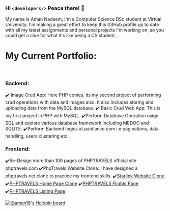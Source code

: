 ### Hi `<developers/>` Peace there! 👋

<!--
**Recdata/Recdata** is a ✨ _special_ ✨ repository because its `README.md` (this file) appears on your GitHub profile.

![68747470733a2f2f6d656469612e67697068792e636f6d2f6d656469612f5a56696b377042747539644e532f67697068792e676966](https://user-images.githubusercontent.com/88032779/159785491-c01a329b-991d-400f-a79c-69fd4c725ba4.gif)<img src="https://user-images.githubusercontent.com/88032779/159785491-c01a329b-991d-400f-a79c-69fd4c725ba4.gif" >-->

My name is Aman Nadeem, I'm a Computer Science BSc student at Virtual University. I'm making a great effort to keep this GitHub profile up to date with all my latest assignments and personal projects I'm working on, so you could get a clue for what it's like being a CS student.
<h1>My Current Portfolio:</h1><br>
<h3>Backend:</h3>
✔️ Image Crud App: Here PHP comes, its my second project of performing crud operations with data and images also. It also includes storing and uploading data from the MySQL database.
✔️ Basic Crud Web App: This is my first project in PHP with MySQL.
✔️Perform Database Operation usign SQL and explore various database framework including MEDOO and SQLITE.
✔️Perform Backend logics at paidlance.com i.e paginations, data handling, users clustering etc.
<h3>Frontend:</h3>
✔️Re-Design more than 100 pages of PHPTRAVELS official site phptravels.com
✔️PhpTravels Website Clone: I have designed a phptravels.net clone to practice my frontend skills.
✔️<a href="https://halalcode.me/starlink-clone/">Starlink Website Clone</a>
✔️<a href="https://halalcode.me/PhpTravels-website-clone/home-page-clone/index.html">PHPTRAVELS Home Page Clone</a>
✔️<a href="https://halalcode.me/PhpTravels-website-clone/flights-listing-page-clone/flights.html">PHPTRAVELS Flights Page</a>
✔️<a href="https://halalcode.me/PhpTravels-website-clone/listing-page-clone/listing.html">PHPTRAVELS Listing Page</a>
<table>
<tr>

[![@aman18's Holopin board](https://holopin.me/aman18)](https://holopin.io/@aman18)
<!--   <td >
    
        <img src="https://user-images.githubusercontent.com/88032779/159785491-c01a329b-991d-400f-a79c-69fd4c725ba4.gif" >
    </td> <td >
        <img src="https://github-readme-stats.vercel.app/api?username=Recdata&show_icons=true&line_height=27&count_private=true&title_color=ffffff&text_color=c9cacc&icon_color=2bbc8a&bg_color=1d1f21" >
    </td> -->
  </tr>
</table>
<!-- 
- 🔭 I’m also currently working on C , Python and a pinch of content writing.
- 🌱 I’m currently learning Data Analysis and Procedural Programming
- 👯 I’m looking to collaborate on Data Science and Artificial Intelligence:)
- 🤔 I’m looking for help with C 
- 💬 Ask me about Artificial Intelligence and Data Analysis
- 📫 How to reach me: Contact me on Linkdin 
- 😄 Pronouns: HEHEHE
- ⚡ Fun fact: To get what you love, you must have to be patient with what you hate.

[![Aman's GitHub Activity Graph](https://activity-graph.herokuapp.com/graph?username=Recdata&theme=xcode)](https://github.com/Recdata)
<a href="https://github.com/Redata/recdata">
  <img align="center" src="https://github-readme-stats.vercel.app/api?username=Recdata&show_icons=true&line_height=27&count_private=true&title_color=ffffff&text_color=c9cacc&icon_color=2bbc8a&bg_color=1d1f21" alt="Aman's GitHub Stats" />
</a> -->
